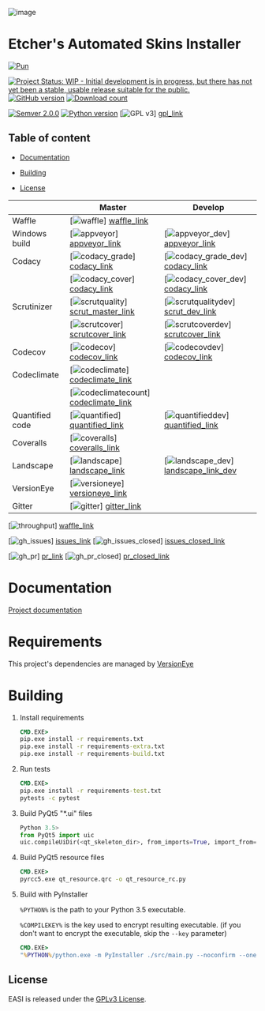 ![image][easi]

# Etcher's Automated Skins Installer

[![Pun][pun]][pun_link]


[![Project Status: WIP - Initial development is in progress, but there has not yet been a stable, usable release suitable for the public.][project_status]](http://www.repostatus.org/#wip)
[![GitHub version][project_version]][project_link]
[![Download count][gh_download]][download_link]

[![Semver 2.0.0][semver]][semver_link]
[![Python version][python_version]](https://www.python.org/)
[![GPL v3][license]] [gpl_link]

## Table of content
  - [Documentation](#documentation)
  * [Building](#building)
  - [License](#license)



|                  | Master                                      | Develop                                     |
| ---------------- | ------------------------------------------- | ------------------------------------------- |
| Waffle           | [![waffle]]             [waffle_link]       |                                             |
| Windows build    | [![appveyor]]           [appveyor_link]     | [![appveyor_dev]]     [appveyor_link]       |
| Codacy           | [![codacy_grade]]       [codacy_link]       | [![codacy_grade_dev]] [codacy_link]         |
|                  | [![codacy_cover]]       [codacy_link]       | [![codacy_cover_dev]] [codacy_link]         |
| Scrutinizer      | [![scrutquality]]       [scrut_master_link] | [![scrutqualitydev]]  [scrut_dev_link]      |
|                  | [![scrutcover]]         [scrutcover_link]   | [![scrutcoverdev]]    [scrutcover_link]     |
| Codecov          | [![codecov]]            [codecov_link]      | [![codecovdev]]       [codecov_link]        |
| Codeclimate      | [![codeclimate]]        [codeclimate_link]  |                                             |
|                  | [![codeclimatecount]]   [codeclimate_link]  |                                             |
| Quantified code  | [![quantified]]         [quantified_link]   | [![quantifieddev]]    [quantified_link]     |
| Coveralls        | [![coveralls]]          [coveralls_link]    |                                             |
| Landscape        | [![landscape]]          [landscape_link]    | [![landscape_dev]]    [landscape_link_dev]  |
| VersionEye       | [![versioneye]]         [versioneye_link]   |                                             |
| Gitter           | [![gitter]]             [gitter_link]       |                                             |

[![throughput]] [waffle_link]

[![gh_issues]] [issues_link]
[![gh_issues_closed]] [issues_closed_link]

[![gh_pr]] [pr_link]
[![gh_pr_closed]] [pr_closed_link]

Documentation
=============

[Project documentation][doc_link]

Requirements
============

This project's dependencies are managed by [VersionEye][versioneye_link]

Building
========

1. Install requirements

    ```cmd
    CMD.EXE>
    pip.exe install -r requirements.txt
    pip.exe install -r requirements-extra.txt
    pip.exe install -r requirements-build.txt
    ```

1. Run tests

    ```cmd
    CMD.EXE>
    pip.exe install -r requirements-test.txt
    pytests -c pytest
    ```

1. Build PyQt5 "\*.ui" files

    ```python
    Python 3.5>
    from PyQt5 import uic
    uic.compileUiDir(<qt_skeleton_dir>, from_imports=True, import_from='src.ui.resources')
    ```

1. Build PyQt5 resource files

    ```cmd
    CMD.EXE>
    pyrcc5.exe qt_resource.qrc -o qt_resource_rc.py
    ```

1. Build with PyInstaller

    `%PYTHON%` is the path to your Python 3.5 executable.

    `%COMPILEKEY%` is the key used to encrypt resulting executable.
    (if you don't want to encrypt the executable, skip the `--key` parameter)

    ```cmd
    CMD.EXE>
    "%PYTHON%/python.exe -m PyInstaller ./src/main.py --noconfirm --onefile --clean --icon src/ui/resources/app.ico --workpath ./build/build --paths %PYTHON%/Lib/site-packages/PyQt5/Qt/bin --name EASI --distpath ./build/dist_windowed --windowed --key %COMPILEKEY%"
    ```

## License

EASI is released under the [GPLv3 License][gpl_link].

[waffle]:             https://img.shields.io/waffle/label/132nd-etcher/easi/in%20progress.svg?maxAge=3600
[waffle_link]:        https://waffle.io/132nd-etcher/EASI
[throughput]:         https://graphs.waffle.io/132nd-etcher/EASI/throughput.svg
[appveyor]:           https://img.shields.io/appveyor/ci/132nd-etcher/easi/master.svg?maxAge=3600
[appveyor_dev]:       https://img.shields.io/appveyor/ci/132nd-etcher/easi/develop.svg?maxAge=3600
[appveyor_link]:      https://ci.appveyor.com/project/132nd-etcher/easi
[codacy_grade]:       https://img.shields.io/codacy/grade/3a1f938dbe5545ad9cfa29b8df61e6ac/master.svg?maxAge=3600
[codacy_grade_dev]:   https://img.shields.io/codacy/grade/3a1f938dbe5545ad9cfa29b8df61e6ac/develop.svg?maxAge=3600
[codacy_cover]:       https://img.shields.io/codacy/coverage/3a1f938dbe5545ad9cfa29b8df61e6ac/master.svg?maxAge=3600
[codacy_cover_dev]:   https://img.shields.io/codacy/coverage/3a1f938dbe5545ad9cfa29b8df61e6ac/develop.svg?maxAge=3600
[codacy_link]:        https://www.codacy.com/app/132nd-etcher/EASI/dashboard
[scrutquality]:       https://scrutinizer-ci.com/g/132nd-etcher/EASI/badges/quality-score.png?b=master
[scrutqualitydev]:    https://scrutinizer-ci.com/g/132nd-etcher/EASI/badges/quality-score.png?b=develop
[scrut_master_link]:  https://scrutinizer-ci.com/g/132nd-etcher/EASI/?branch=master
[scrut_dev_link]:     https://scrutinizer-ci.com/g/132nd-etcher/EASI/?branch=develop
[scrutcover]:         https://scrutinizer-ci.com/g/132nd-etcher/EASI/badges/coverage.png?b=master
[scrutcover_link]:    https://scrutinizer-ci.com/g/132nd-etcher/EASI/?branch=master
[scrutcoverdev]:      https://scrutinizer-ci.com/g/132nd-etcher/EASI/badges/coverage.png?b=develop
[scrutcoverdev_link]: https://scrutinizer-ci.com/g/132nd-etcher/EASI/?branch=develop
[codecov]:            https://codecov.io/gh/132nd-etcher/EASI/branch/master/graph/badge.svg
[codecovdev]:         https://codecov.io/gh/132nd-etcher/EASI/branch/develop/graph/badge.svg
[codecov_link]:       https://codecov.io/gh/132nd-etcher/EASI
[codeclimate]:        https://codeclimate.com/github/132nd-etcher/EASI/badges/gpa.svg?style=flat
[codeclimate_link]:   https://codeclimate.com/github/132nd-etcher/EASI
[codeclimatecount]:   https://codeclimate.com/github/132nd-etcher/EASI/badges/issue_count.svg?style=flat
[quantified]:         https://www.quantifiedcode.com/api/v1/project/c20bff6d0c384ec890e23c8d020ae34a/snapshot/origin:master:HEAD/badge.svg
[quantifieddev]:      https://www.quantifiedcode.com/api/v1/project/c20bff6d0c384ec890e23c8d020ae34a/snapshot/origin:develop:HEAD/badge.svg
[quantified_link]:    https://www.quantifiedcode.com/app/project/c20bff6d0c384ec890e23c8d020ae34a
[coveralls]:          https://coveralls.io/repos/github/132nd-etcher/EASI/badge.svg?branch=HEAD&style=flat
[coveralls_link]:     https://coveralls.io/github/132nd-etcher/EASI?branch=HEAD
[landscape]:          https://landscape.io/github/132nd-etcher/EASI/master/landscape.svg?style=flat
[landscape_link]:     https://landscape.io/github/132nd-etcher/EASI/master
[landscape_dev]:      https://landscape.io/github/132nd-etcher/EASI/develop/landscape.svg?style=flat
[landscape_link_dev]: https://landscape.io/github/132nd-etcher/EASI/develop
[versioneye]:         https://www.versioneye.com/user/projects/57ff67d90676c900486e4f8d/badge.svg?style=flat
[versioneye_link]:    https://www.versioneye.com/user/projects/57ff67d90676c900486e4f8d
[gitter]:             https://badges.gitter.im/easi_/Lobby.svg
[gitter_link]:        https://gitter.im/easi_/Lobby
[license]:            https://img.shields.io/github/license/132nd-etcher/easi.svg?maxAge=3600
[gpl_link]:           https://www.gnu.org/licenses/quick-guide-gplv3.en.html
[easi]:               https://i.imgsafe.org/00192c67ea.png
[project_status]:     http://www.repostatus.org/badges/latest/wip.svg
[pun]:                https://img.shields.io/badge/Author%20skill-Script%20kiddie-red.svg?style=flat
[pun_link]:           http://users.telenet.be/mydotcom/graph/geek.jpg
[semver]:             https://img.shields.io/badge/semver-2.0.0-blue.svg
[semver_link]:        http://semver.org/
[doc_link]:           http://semver.org/
[issues_link]:        https://github.com/132nd-etcher/EASI/issues
[issues_closed_link]: https://github.com/132nd-etcher/EASI/issues?q=is%3Aissue+is%3Aclosed
[pr_link]:            https://github.com/132nd-etcher/EASI/pulls
[pr_closed_link]:     https://github.com/132nd-etcher/EASI/pulls?q=is%3Apr+is%3Aclosed



[gh_download]:        https://img.shields.io/github/downloads/132nd-etcher/easi/total.svg?maxAge=3600
[download_link]:      https://github.com/132nd-etcher/EASI/releases
[gh_issues]:          https://img.shields.io/github/issues/132nd-etcher/easi.svg?maxAge=3600
[gh_issues_closed]:   https://img.shields.io/github/issues-closed/132nd-etcher/easi.svg?maxAge=3600
[gh_pr]:              https://img.shields.io/github/issues-pr/132nd-etcher/easi.svg?maxAge=3600
[gh_pr_closed]:       https://img.shields.io/github/issues-pr-closed/132nd-etcher/easi.svg?maxAge=3600
[gh_release]:         https://img.shields.io/github/release/132nd-etcher/easi.svg?maxAge=3600
[project_version]:    https://badge.fury.io/gh/132nd-etcher%2Feasi.svg
[project_link]:        https://github.com/132nd-etcher/EASI
[python_version]:     https://img.shields.io/badge/python-3.5-blue.svg
